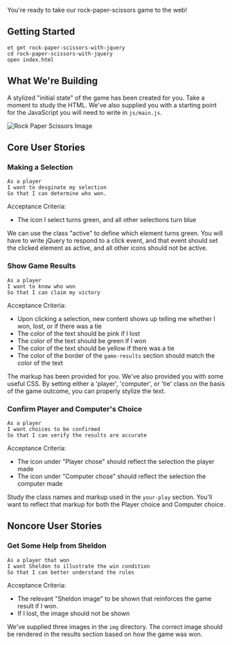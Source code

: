 You're ready to take our rock-paper-scissors game to the web!

## Getting Started

```no-highlight
et get rock-paper-scissors-with-jquery
cd rock-paper-scissors-with-jquery
open index.html
```

## What We're Building

A stylized "initial state" of the game has been created for you. Take a moment to study the HTML. We've also supplied you with a starting point for the JavaScript you will need to write in `js/main.js`.

![Rock Paper Scissors Image][rps-image]

[rps-image]: https://www.launch.academy/hosted/images/d9/98d710d31011e8a9eb69feb6d833d5/resized-rps.gif

## Core User Stories

### Making a Selection

```no-highlight
As a player
I want to desginate my selection
So that I can determine who won.
```

Acceptance Criteria:

- The icon I select turns green, and all other selections turn blue

We can use the class "active" to define which element turns green. You will have to write jQuery to respond to a click event, and that event should set the clicked element as active, and all other icons should not be active.

### Show Game Results

```no-highlight
As a player
I want to know who won
So that I can claim my victory
```

Acceptance Criteria:

- Upon clicking a selection, new content shows up telling me whether I won, lost, or if there was a tie
- The color of the text should be pink if I lost
- The color of the text should be green if I won
- The color of the text should be yellow if there was a tie
- The color of the border of the `game-results` section should match the color of the text

The markup has been provided for you. We've also provided you with some useful CSS. By setting either a 'player', 'computer', or 'tie' class on the basis of the game outcome, you can properly stylize the text.

### Confirm Player and Computer's Choice

```no-highlight
As a player
I want choices to be confirmed
So that I can verify the results are accurate
```

Acceptance Criteria:

- The icon under "Player chose" should reflect the selection the player made
- The icon under "Computer chose" should reflect the selection the computer made

Study the class names and markup used in the `your-play` section. You'll want to reflect that markup for both the Player choice and Computer choice.


## Noncore User Stories

### Get Some Help from Sheldon

```no-highlight
As a player that won
I want Sheldon to illustrate the win condition
So that I can better understand the rules
```

Acceptance Criteria:

- The relevant "Sheldon image" to be shown that reinforces the game result if I won.
- If I lost, the image should not be shown

We've supplied three images in the `img` directory. The correct image should be rendered in the results section based on how the game was won.